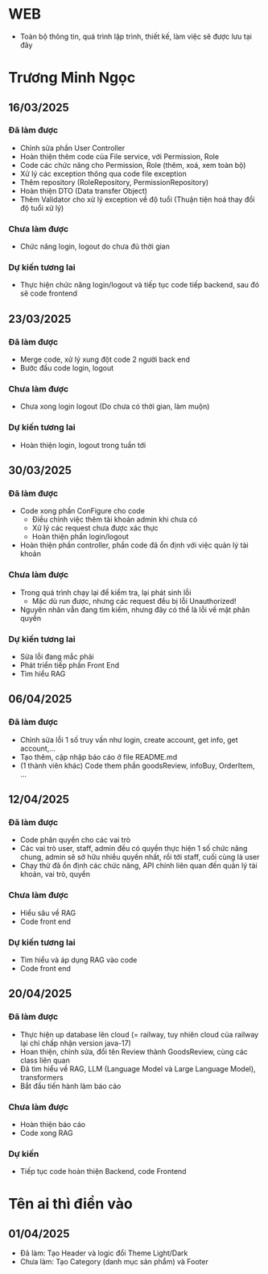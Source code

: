 # WEB
* Toàn bộ thông tin, quá trình lập trình, thiết kế, làm việc sẽ được lưu tại đây

# Trương Minh Ngọc
## 16/03/2025
### Đã làm được
* Chỉnh sửa phần User Controller
* Hoàn thiện thêm code của File service, với Permission, Role
* Code các chức năng cho Permission, Role (thêm, xoá, xem toàn bộ)
* Xử lý các exception thông qua code file exception
* Thêm repository (RoleRepository, PermissionRepository)
* Hoàn thiện DTO (Data transfer Object)
* Thêm Validator cho xử lý exception về độ tuổi (Thuận tiện hoá thay đổi độ tuổi xử lý)
### Chưa làm được
* Chức năng login, logout do chưa đủ thời gian
### Dự kiến tương lai
* Thực hiện chức năng login/logout và tiếp tục code tiếp backend, sau đó sẽ code frontend


## 23/03/2025
### Đã làm được
* Merge code, xử lý xung đột code 2 người back end
* Bước đầu code login, logout

### Chưa làm được
* Chưa xong login logout (Do chưa có thời gian, làm muộn)

### Dự kiến tương lai
* Hoàn thiện login, logout trong tuần tới

## 30/03/2025
### Đã làm được
* Code xong phần ConFigure cho code
  * Điều chỉnh việc thêm tài khoản admin khi chưa có
  * Xử lý các request chưa được xác thực
  * Hoàn thiện phần login/logout
* Hoàn thiện phần controller, phần code đã ổn định với việc quản lý tài khoản

### Chưa làm được
* Trong quá trình chạy lại để kiểm tra, lại phát sinh lỗi
  * Mặc dù run được, nhưng các request đều bị lỗi Unauthorized!
* Nguyên nhân vẫn đang tìm kiếm, nhưng đây có thể là lỗi về mặt phân quyền

### Dự kiến tương lai
* Sửa lỗi đang mắc phải
* Phát triển tiếp phần Front End
* Tìm hiểu RAG

## 06/04/2025
### Đã làm được
* Chỉnh sửa lỗi 1 số truy vấn như login, create account, get info, get account,...
* Tạo thêm, cập nhập báo cáo ở file README.md
* (1 thành viên khác) Code them phần goodsReview, infoBuy, OrderItem, ...

## 12/04/2025
### Đã làm được
* Code phân quyền cho các vai trò
* Các vai trò user, staff, admin đều có quyền thực hiện 1 số chức năng chung, admin sẽ sở hữu nhiều quyền nhất, rồi tới staff, cuối cùng là user
* Chạy thử đã ổn định các chức năng, API chính liên quan đến quản lý tài khoản, vai trò, quyền
### Chưa làm được
* Hiểu sâu về RAG
* Code front end
### Dự kiến tương lai
* Tìm hiểu và áp dụng RAG vào code
* Code front end

## 20/04/2025
### Đã làm được
* Thực hiện up database lên cloud (= railway, tuy nhiên cloud của railway lại chỉ chấp nhận version java-17)
* Hoan thiện, chỉnh sửa, đổi tên Review thành GoodsReview, cùng các class liên quan
* Đã tìm hiểu về RAG, LLM (Language Model và Large Language Model), transformers
* Bắt đầu tiến hành làm báo cáo
### Chưa làm được
* Hoàn thiện báo cáo
* Code xong RAG
### Dự kiến
* Tiếp tục code hoàn thiện Backend, code Frontend

# Tên ai thì điền vào
## 01/04/2025
- Đã làm: Tạo Header và logic đổi Theme Light/Dark
- Chưa làm: Tạo Category (danh mục sản phẩm) và Footer